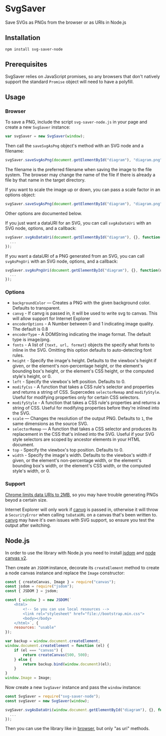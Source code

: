 # SvgSaver

Save SVGs as PNGs from the browser or as URIs in Node.js

## Installation

```
npm install svg-saver-node
```

## Prerequisites

SvgSaver relies on JavaScript promises, so any browsers that don't natively support the standard `Promise` object will need to have a polyfill.

## Usage

### Browser

To save a PNG, include the script `svg-saver-node.js` in your page and create a new `SvgSaver` instance:

```javascript
var svgSaver = new SvgSaver(window);
```

Then call the `saveSvgAsPng` object's method with an SVG node and a filename:

```javascript
svgSaver.saveSvgAsPng(document.getElementById("diagram"), "diagram.png");
```

The filename is the preferred filename when saving the image to the file system. The browser may change the name of the file if there is already a file by that name in the target directory.

If you want to scale the image up or down, you can pass a scale factor in an options object:

```javascript
svgSaver.saveSvgAsPng(document.getElementById("diagram"), "diagram.png", {scale: 0.5});
```

Other options are documented below.

If you just want a dataURI for an SVG, you can call `svgAsDataUri` with an SVG node, options, and a callback:

```javascript
svgSaver.svgAsDataUri(document.getElementById("diagram"), {}, function(uri) {
  ...
});
```

If you want a dataURI of a PNG generated from an SVG, you can call `svgAsPngUri` with an SVG node, options, and a callback:

```javascript
svgSaver.svgAsPngUri(document.getElementById("diagram"), {}, function(uri) {
  ...
});
```

### Options

- `backgroundColor` — Creates a PNG with the given background color. Defaults to transparent.
- `canvg` - If canvg is passed in, it will be used to write svg to canvas. This will allow support for Internet Explorer
- `encoderOptions` - A Number between 0 and 1 indicating image quality. The default is 0.8
- `encoderType` - A DOMString indicating the image format. The default type is image/png.
- `fonts` - A list of `{text, url, format}` objects the specify what fonts to inline in the SVG. Omitting this option defaults to auto-detecting font rules.
- `height` - Specify the image's height. Defaults to the viewbox's height if given, or the element's non-percentage height, or the element's bounding box's height, or the element's CSS height, or the computed style's height, or 0.
- `left` - Specify the viewbox's left position. Defaults to 0.
- `modifyCss` - A function that takes a CSS rule's selector and properties and returns a string of CSS. Supercedes `selectorRemap` and `modifyStyle`. Useful for modifying properties only for certain CSS selectors.
- `modifyStyle` - A function that takes a CSS rule's properties and returns a string of CSS. Useful for modifying properties before they're inlined into the SVG.
- `scale` — Changes the resolution of the output PNG. Defaults to `1`, the same dimensions as the source SVG.
- `selectorRemap` — A function that takes a CSS selector and produces its replacement in the CSS that's inlined into the SVG. Useful if your SVG style selectors are scoped by ancestor elements in your HTML document.
- `top` - Specify the viewbox's top position. Defaults to 0.
- `width` - Specify the image's width. Defaults to the viewbox's width if given, or the element's non-percentage width, or the element's bounding box's width, or the element's CSS width, or the computed style's width, or 0.

### Support

[Chrome limits data URIs to 2MB](http://stackoverflow.com/questions/695151/data-protocol-url-size-limitations/41755526#41755526), so you may have trouble generating PNGs beyod a certain size.

Internet Explorer will only work if [canvg](https://github.com/canvg/canvg) is passed in, otherwise it will throw a `SecurityError` when calling `toDataURL` on a canvas that's been written to. [canvg](https://github.com/canvg/canvg) may have it's own issues with SVG support, so ensure you test the output after switching.

## Node.js

In order to use the library with Node.js you need to install [jsdom](https://github.com/jsdom/jsdom) and [node canvas v2](https://github.com/Automattic/node-canvas).

Then create an `JSDOM` instance, decorate its `createElement` method to create a node canvas instance and replace the `Image` constructor:


```javascript
const { createCanvas, Image } = require("canvas");
const jsdom = require("jsdom");
const { JSDOM } = jsdom;

const { window } = new JSDOM(`
    <html>
        <!-- So you can use local resources -->
        <link rel="stylesheet" href="file://bootstrap.min.css">
        <body></body>
    </html>`, {
    resources: "usable"
});

var backup = window.document.createElement;
window.document.createElement = function (el) {
    if (el === "canvas") {
        return createCanvas(500, 500);
    } else {
        return backup.bind(window.document)(el);
    }
}
window.Image = Image;
```

Now create a new `SvgSaver` instance and pass the `window` instance:

```javascript
const SvgSaver = require("svg-saver-node");
const svgSaver = new SvgSaver(window);

svgSaver.svgAsDataUri(window.document.getElementById("diagram"), {}, function(uri) {
  ...
});
```

Then you can use the library like in [browser](#browser), but only "as uri" methods.
